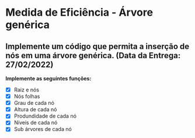 # Medida de Eficiência - Árvore genérica

## Implemente um código que permita a inserção de nós em uma árvore genérica. (Data da Entrega: 27/02/2022)
**Implemente as seguintes funções:**
- [x] Raiz e nós
- [x] Nós folhas
- [x] Grau de cada nó
- [x] Altura de cada nó
- [x] Produndidade de cada nó
- [x] Níveis de cada nó
- [x] Sub árvores de cada nó